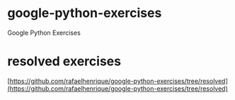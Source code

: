 # google-python-exercises
Google Python Exercises

# resolved exercises

[https://github.com/rafaelhenrique/google-python-exercises/tree/resolved](https://github.com/rafaelhenrique/google-python-exercises/tree/resolved)
